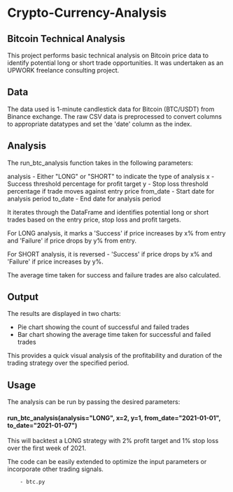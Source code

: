# Crypto-Currency-Analysis

## Bitcoin Technical Analysis
This project performs basic technical analysis on Bitcoin price data to identify potential long or short trade opportunities. It was undertaken as an UPWORK freelance consulting project.

## Data
The data used is 1-minute candlestick data for Bitcoin (BTC/USDT) from Binance exchange. The raw CSV data is preprocessed to convert columns to appropriate datatypes and set the 'date' column as the index.

## Analysis
The run_btc_analysis function takes in the following parameters:

analysis - Either "LONG" or "SHORT" to indicate the type of analysis
x - Success threshold percentage for profit target
y - Stop loss threshold percentage if trade moves against entry price
from_date - Start date for analysis period
to_date - End date for analysis period

It iterates through the DataFrame and identifies potential long or short trades based on the entry price, stop loss and profit targets.

For LONG analysis, it marks a 'Success' if price increases by x% from entry and 'Failure' if price drops by y% from entry.

For SHORT analysis, it is reversed - 'Success' if price drops by x% and 'Failure' if price increases by y%.

The average time taken for success and failure trades are also calculated.

## Output
The results are displayed in two charts:

- Pie chart showing the count of successful and failed trades
- Bar chart showing the average time taken for successful and failed trades

This provides a quick visual analysis of the profitability and duration of the trading strategy over the specified period.

## Usage

The analysis can be run by passing the desired parameters:

#### run_btc_analysis(analysis="LONG", x=2, y=1, from_date="2021-01-01", to_date="2021-01-07")

This will backtest a LONG strategy with 2% profit target and 1% stop loss over the first week of 2021.

The code can be easily extended to optimize the input parameters or incorporate other trading signals.

        - btc.py
